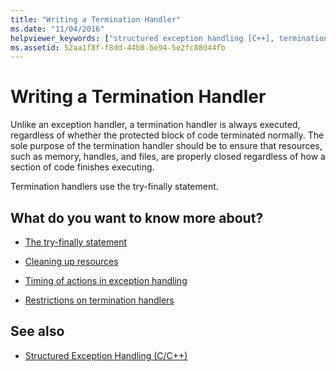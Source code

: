```yaml
---
title: "Writing a Termination Handler"
ms.date: "11/04/2016"
helpviewer_keywords: ["structured exception handling [C++], termination handlers", "exceptions [C++], terminating", "termination handlers [C++], writing", "handlers [C++]", "handlers [C++], termination", "termination handlers", "exception handling [C++], termination handlers", "try-catch keyword [C++], termination handlers"]
ms.assetid: 52aa1f8f-f8dd-44b8-be94-5e2fc88d44fb
---
```

# Writing a Termination Handler

Unlike an exception handler, a termination handler is always executed, regardless of whether the protected block of code terminated normally. The sole purpose of the termination handler should be to ensure that resources, such as memory, handles, and files, are properly closed regardless of how a section of code finishes executing.

Termination handlers use the try-finally statement.

## What do you want to know more about?

- [The try-finally statement](../cpp/try-finally-statement.md)

- [Cleaning up resources](../cpp/cleaning-up-resources.md)

- [Timing of actions in exception handling](../cpp/timing-of-exception-handling-a-summary.md)

- [Restrictions on termination handlers](../cpp/restrictions-on-termination-handlers.md)

## See also

- [Structured Exception Handling (C/C++)](../cpp/structured-exception-handling-c-cpp.md)
